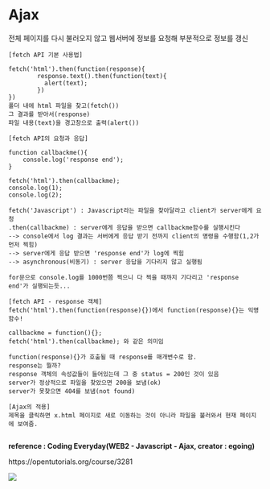 
# Ajax
전체 페이지를 다시 불러오지 않고 웹서버에 정보를 요청해 부분적으로 정보를 갱신

```
[fetch API 기본 사용법]

fetch('html').then(function(response){
        response.text().then(function(text){
          alert(text);
        })
})
폴더 내에 html 파일을 찾고(fetch())
그 결과를 받아서(response)
파일 내용(text)을 경고창으로 출력(alert())

[fetch API의 요청과 응답]

function callbackme(){
    console.log('response end');
}

fetch('html').then(callbackme);
console.log(1);
console.log(2);

fetch('Javascript') : Javascript라는 파일을 찾아달라고 client가 server에게 요청
.then(callbackme) : server에게 응답을 받으면 callbackme함수를 실행시킨다
--> console에서 log 결과는 서버에게 응답 받기 전까지 client의 명령을 수행함(1,2가 먼저 찍힘)
--> server에게 응답 받으면 'response end'가 log에 찍힘
--> asynchronous(비동기) : server 응답을 기다리지 않고 실행됨

for문으로 console.log를 1000번쯤 찍으니 다 찍을 때까지 기다리고 'response end'가 실행되는듯...

[fetch API - response 객체]
fetch('html').then(function(response){})에서 function(response){}는 익명함수!

callbackme = function(){};
fetch('html').then(callbackme); 와 같은 의미임

function(response){}가 호출될 때 response를 매개변수로 함.
response는 뭘까?
response 객체의 속성값들이 들어있는데 그 중 status = 200인 것이 있음
server가 정상적으로 파일을 찾았으면 200을 보냄(ok)
server가 못찾으면 404를 보냄(not found)

[Ajax의 적용]
제목을 클릭하면 x.html 페이지로 새로 이동하는 것이 아니라 파일을 불러와서 현재 페이지에 보여줌.


```


<strong>reference : Coding Everyday(WEB2 - Javascript - Ajax, creator : egoing)</strong>
<p>
https://opentutorials.org/course/3281
</p>
<img src="https://s3-ap-northeast-2.amazonaws.com/opentutorials-user-file/module/3129/7333.jpg"></a>
